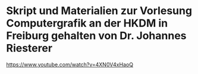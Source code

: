 # Skript und Materialien zur Vorlesung Computergrafik an der HKDM in Freiburg gehalten von Dr. Johannes Riesterer

https://www.youtube.com/watch?v=4XN0V4xHaoQ
